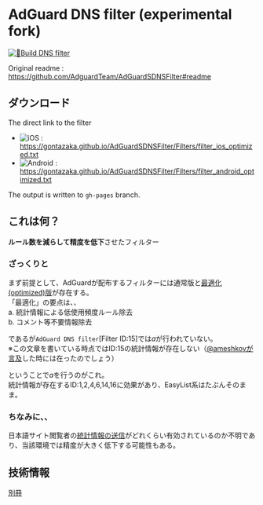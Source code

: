 # AdGuard DNS filter (experimental fork)

[![🔨Build DNS filter](https://github.com/gontazaka/AdGuardSDNSFilter/actions/workflows/workflow.yaml/badge.svg)](https://github.com/gontazaka/AdGuardSDNSFilter/actions/workflows/workflow.yaml)

Original readme : https://github.com/AdguardTeam/AdGuardSDNSFilter#readme  

## ダウンロード

The direct link to the filter  
- ![iOS :](https://img.shields.io/badge/iOS-black?style=flat&logo=apple) https://gontazaka.github.io/AdGuardSDNSFilter/Filters/filter_ios_optimized.txt
- ![Android :](https://img.shields.io/badge/Android-whitesmoke?style=flat&logo=android) https://gontazaka.github.io/AdGuardSDNSFilter/Filters/filter_android_optimized.txt

The output is written to `gh-pages` branch.

## これは何？

**ルール数を減らして精度を低下**させたフィルター

### ざっくりと

まず前提として、AdGuardが配布するフィルターには通常版と[最適化(optimized)版](https://kb.adguard.com/en/general/how-to-create-your-own-ad-filters#hints-1)が存在する。  
「最適化」の要点は、、  
a. 統計情報による低使用頻度ルール除去  
b. コメント等不要情報除去  

であるが`AdGuard DNS filter`[Filter ID:15]では*a*が行われていない。  
※この文章を書いている時点ではID:15の統計情報が存在しない（[@ameshkovが言及](https://github.com/AdguardTeam/AdGuardSDNSFilter/issues/603#issuecomment-787500587)した時には在ったのでしょう）  
  
ということで*a*を行うのがこれ。  
統計情報が存在するID:1,2,4,6,14,16に効果があり、EasyList系はたぶんそのまま。

### ちなみに、、

日本語サイト閲覧者の[統計情報の送信](https://kb.adguard.com/en/general/filter-rules-statistics)がどれくらい有効されているのか不明であり、当該環境では精度が大きく低下する可能性もある。

## 技術情報
[別冊](./documents/technical.md)
